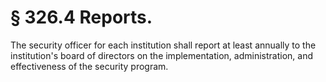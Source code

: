 # § 326.4   Reports.

The security officer for each institution shall report at least annually to the institution's board of directors on the implementation, administration, and effectiveness of the security program.




